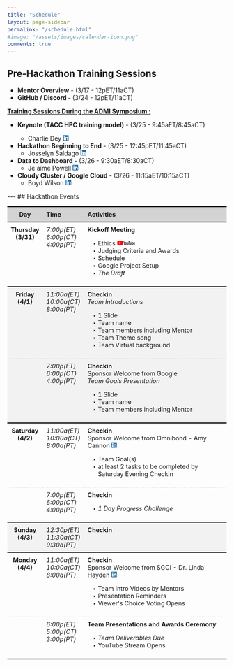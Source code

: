 ```yaml
---
title: "Schedule"
layout: page-sidebar
permalink: "/schedule.html"
#image: "/assets/images/calendar-icon.png"
comments: true
---
```


## Pre-Hackathon Training Sessions
<ul>
    <li><strong>Mentor Overview</strong> - (3/17 - 12pET/11aCT)</li>
    <li><strong>GitHub / Discord </strong>- (3/24  - 12pET/11aCT)</li>
</ul>
<strong><a class="text-dark" href="https://www.admiusa.org/admi2022/index.php">Training Sessions During the ADMI Symposium :</a></strong> 
<ul>
    <li><strong>Keynote (TACC HPC training model)</strong> - (3/25  - 9:45aET/8:45aCT)</li> 
    <ul><li>Charlie Dey <a href="https://www.linkedin.com/in/charlie-dey-0031317a/"><img src="assets/images/sm_linkedinicon.jpeg" alt="LinkedIN"></a> </li></ul>
    <li><strong>Hackathon Beginning to End</strong> - (3/25 - 12:45pET/11:45aCT) 
    <ul><li>Josselyn Saldago <a href="https://www.linkedin.com/in/josselynsalgado"><img src="assets/images/sm_linkedinicon.jpeg" alt="LinkedIN"></a> </li></ul></li> 
    <li><strong>Data to Dashboard</strong> - (3/26 - 9:30aET/8:30aCT) 
    <ul><li>Je'aime Powell <a href="https://www.linkedin.com/in/jeaimehp/"><img src="assets/images/sm_linkedinicon.jpeg" alt="LinkedIN"></a> </li></ul>  </li>
    <li><strong>Cloudy Cluster / Google Cloud</strong> - (3/26 - 11:15aET/10:15aCT)
    <ul><li>Boyd Wilson <a href="https://www.linkedin.com/in/boydwilson/"><img src="assets/images/sm_linkedinicon.jpeg" alt="LinkedIN"></a> </li></ul> </li>
</ul>
---
## Hackathon Events

<style>
table {
  border-collapse: collapse;
  width: 100%;
}

th, td {
  padding: 8px;
  text-align: left;
  border-bottom: 1px dashed #ddd;
}

th {
    background-color: lightgrey;
    border-bottom: 2px solid black;
    }

td:nth-child(1){
  text-align: center;
  font-weight: bold;
  vertical-align: text-top;
}
td:nth-child(2){
  text-align: left;
  font-style: italic;
  vertical-align: text-top;
}

td:nth-child(3){
  vertical-align: text-top;
}

td:nth-child(3)::first-line{
  font-weight: bold;
}

td li::marker {content: "‣ ";}
</style>

<table>
    <tr style="border-top: 2px solid black;">
        <th style="text-align: center;">Day</th>
        <th >Time</th>
        <th >Activities</th>
    </tr>
    <tr> 
        <td>Thursday <br>(3/31)</td>
        <td>7:00p(ET)<br>6:00p(CT)<br>4:00p(PT)<br></td>
        <td>Kickoff Meeting <br> 
            <ul>
                <li>Ethics <a href="https://www.youtube.com/watch?v=KukF3-_wqkI&list=PLk7G3_iq2ijTSBy_JwLSXSKjyga6nYFC9&index=7"><img src="assets/images/youtube-logo-sm.png" alt="YouTube video on Ethics"></a> </li>
                <li> Judging Criteria and Awards  </li>
                <li> Schedule </li>
                <li> Google Project Setup </li>
                <li> <em>The Draft</em> </li>
            </ul>
        </td>
    </tr>
    <tr style="background-color: #f2f2f2; border-top: 2px solid black;">
        <td>Friday <br>(4/1)</td>
        <td>11:00a(ET)<br>10:00a(CT)<br>8:00a(PT)<br></td>
        <td>Checkin <br> 
        <em>Team Introductions</em>
            <ul>
                <li> 1 Slide </li>
                <li> Team name </li>
                <li> Team members including Mentor </li>
                <li> Team Theme song </li>
                <li> Team Virtual background </li>
            </ul>
        </td>
    </tr>
     <tr style="background-color: #f2f2f2;">
        <td></td>
        <td>7:00p(ET)<br>6:00p(CT)<br>4:00p(PT)<br></td>
        <td>Checkin <br> Sponsor Welcome from Google <br> <em>Team Goals Presentation</em> 
            <ul>
                <li> 1 Slide </li>
                <li> Team name </li>
                <li> Team members including Mentor</li>
            </ul>
        </td>
    </tr>
    <tr style="border-top: 2px solid black;">
        <td>Saturday <br>(4/2)</td>
        <td>11:00a(ET)<br>10:00a(CT)<br>8:00a(PT)<br></td>
        <td>Checkin <br> Sponsor Welcome from Omnibond - Amy Cannon <a href="https://www.linkedin.com/in/amy-cannon-46230b31/"><img src="assets/images/sm_linkedinicon.jpeg" alt="LinkedIN"></a>
            <ul>
                <li> Team Goal(s) </li>
                <li> at least 2 tasks to be completed by Saturday Evening Checkin</li>
            </ul>
        </td>
    </tr>
    <tr>
        <td></td>
        <td>7:00p(ET)<br>6:00p(CT)<br>4:00p(PT)<br></td>
        <td>Checkin 
            <ul>
                <li> <em>1 Day Progress Challenge</em></li>
            </ul>
        </td>
    </tr>
    <tr style="background-color: #f2f2f2; border-top: 2px solid black;">
        <td>Sunday <br>(4/3)</td>
        <td>12:30p(ET)<br>11:30a(CT)<br>9:30a(PT)<br></td>
        <td>Checkin</td>
    </tr>
    <tr style="border-top: 2px solid black;">
        <td>Monday <br>(4/4)</td>
        <td>11:00a(ET)<br>10:00a(CT)<br>8:00a(PT)<br></td>
        <td>Checkin <br> Sponsor Welcome from SGCI - Dr. Linda Hayden <a href="https://www.linkedin.com/in/linda-hayden-5a8b424/"><img src="assets/images/sm_linkedinicon.jpeg" alt="LinkedIN"></a>
            <ul>
                <li> Team Intro Videos by Mentors </li>
                <li> Presentation Reminders </li>
                <li> Viewer's Choice Voting Opens </li>
            </ul>
        </td>
    </tr>
    <tr style="border-bottom: 2px solid black;">
        <td ></td>
        <td>6:00p(ET)<br>5:00p(CT)<br>3:00p(PT)<br></td>
        <td>Team Presentations and Awards Ceremony
            <ul>
                <li> <em>Team Deliverables Due</em> </li>
                <li> YouTube Stream Opens </li>
            </ul>
        </td>
    </tr>
</table>